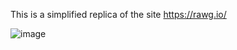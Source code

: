 This is a simplified replica of the site https://rawg.io/

![image](https://user-images.githubusercontent.com/85889219/152244564-cde8ce3f-7943-4e4a-bcf9-ae50abf3200c.png)
